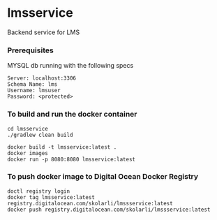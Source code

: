 # lmsservice
Backend service for LMS 

### Prerequisites 
MYSQL db running with the following specs  
```
Server: localhost:3306
Schema Name: lms
Username: lmsuser
Password: <protected>
```

### To build and run the docker container 
```
cd lmsservice   
./gradlew clean build

docker build -t lmsservice:latest .  
docker images  
docker run -p 8080:8080 lmsservice:latest
```

### To push docker image to Digital Ocean Docker Registry
```
doctl registry login 
docker tag lmsservice:latest registry.digitalocean.com/skolarli/lmssservice:latest
docker push registry.digitalocean.com/skolarli/lmssservice:latest
```

